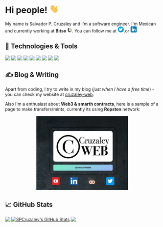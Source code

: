 # Hi people! <img src="./resources/wave.gif" width="30px">

My name is Salvador P. Cruzaley and I'm a software engineer. I'm Mexican and currently working at **Bitso** <img src="./resources/bitso.png" width="15">. You can follow me at <a href="https://twitter.com/SPCruzaley" target="_blank">
    <img src="./resources/twitter.png" width="20px" target="_blank">
</a> or <a href="https://www.linkedin.com/in/spcruzaley/" target="_blank">
    <img src="./resources/linkedin.png" width="20px" target="_blank">
</a>

## 🔧 Technologies & Tools
![](https://img.shields.io/badge/Code-Java-informational?style=flat&logo=java&logoColor=white&color=blue)
![](https://img.shields.io/badge/Code-Solidity-informational?style=flat&logo=ethereum&logoColor=white&color=blue)
![](https://img.shields.io/badge/Shell-Bash-informational?style=flat&logo=gnu-bash&logoColor=white&color=blue)
![](https://img.shields.io/badge/OS-Linux-informational?style=flat&logo=linux&logoColor=white&color=blue)
![](https://img.shields.io/badge/Editor-IntelliJ_IDEA-informational?style=flat&logo=intellij-idea&logoColor=white&color=blue)
![](https://img.shields.io/badge/Tools-Docker-informational?style=flat&logo=docker&logoColor=white&color=blue)
![](https://img.shields.io/badge/Tools-Kubernetes-informational?style=flat&logo=kubernetes&logoColor=white&color=blue)
![](https://img.shields.io/badge/Tools-AWS-informational?style=flat&logo=amazon&logoColor=white&color=blue)
![](https://img.shields.io/badge/Tools-Azure-informational?style=flat&logo=microsoft&logoColor=white&color=blue)

## &#x270d; Blog & Writing

Apart from coding, I try to write in my blog (_just when I have a free time_) - you can check my website at [cruzaley-web](https://cruzaley-web.com).

Also I'm a enthusiast about **Web3 & smarth contracts**, here is a sample of a page to make transfers/mints, currently its using **Ropsten** network:

<center>
    <a href="https://web3.cruzaley-web.com" target="_blank">
        <img src="./resources/web3screenshot.png" width="300px" />
    </a>
</center>

## &#x1f4c8; GitHub Stats

<a href="https://github.com/MartinHeinz/MartinHeinz">
  <img align="center" src="https://github-readme-stats.vercel.app/api/top-langs/?username=spcruzaley&hide=html,Ruby,css,Dockerfile,HCL&title_color=ffffff&text_color=c9cacc&icon_color=2bbc8a&bg_color=1d1f21&langs_count=8" />
</a>
<!--a href="https://github.com/MartinHeinz/MartinHeinz">
  <img align="center" src="https://github-readme-stats.vercel.app/api/top-langs/?username=MartinHeinz&hide=java,html,tex&title_color=ffffff&text_color=c9cacc&icon_color=2bbc8a&bg_color=1d1f21&langs_count=3" />
</a-->

<a href="https://github.com/MartinHeinz/MartinHeinz">
  <img align="center" src="https://github-readme-stats.vercel.app/api?username=spcruzaley&show_icons=true&line_height=27&count_private=true&title_color=ffffff&text_color=c9cacc&icon_color=blue&bg_color=1d1f21" alt="SPCruzaley's GitHub Stats" />
</a>

<a href="https://github.com/spcruzaley/AlgorithmsPractice">
  <img align="center" src="https://github-readme-stats.vercel.app/api/pin/?username=spcruzaley&repo=AlgorithmsPractice&title_color=ffffff&text_color=c9cacc&icon_color=2bbc8a&bg_color=1d1f21" />
</a>
